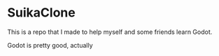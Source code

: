 # SuikaClone
This is a repo that I made to help myself and some friends learn Godot.

Godot is pretty good, actually

